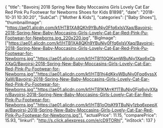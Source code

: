 {
	"title": "Bavoirsj 2018 Spring New Baby Moccasins Girls Lovely Cat Ear Red Pink Pu Footwear for Newborns Shoes for Kids B1898",
	"date": "2018-10-31 10:30:20",
	"SubCat": ["Mother & Kids"],
	"categories": ["Baby Shoes"],
	"thumbnailImage": "https://ae01.alicdn.com/kf/HTB1XA8QKh9YBuNjy0Ffq6xIsVXaq/Bavoirsj-2018-Spring-New-Baby-Moccasins-Girls-Lovely-Cat-Ear-Red-Pink-Pu-Footwear-for-Newborns.jpg_220x220.jpg",
	"BigImage": ["https://ae01.alicdn.com/kf/HTB1XA8QKh9YBuNjy0Ffq6xIsVXaq/Bavoirsj-2018-Spring-New-Baby-Moccasins-Girls-Lovely-Cat-Ear-Red-Pink-Pu-Footwear-for-Newborns.jpg","https://ae01.alicdn.com/kf/HTB110QlKamWBuNjy1Xaq6xCbXXaG/Bavoirsj-2018-Spring-New-Baby-Moccasins-Girls-Lovely-Cat-Ear-Red-Pink-Pu-Footwear-for-Newborns.jpg","https://ae01.alicdn.com/kf/HTB1hj4dKkyWBuNjy0Fpq6yssXXaW/Bavoirsj-2018-Spring-New-Baby-Moccasins-Girls-Lovely-Cat-Ear-Red-Pink-Pu-Footwear-for-Newborns.jpg","https://ae01.alicdn.com/kf/HTB1KMrrKf1TBuNjy0Fjq6yjyXXan/Bavoirsj-2018-Spring-New-Baby-Moccasins-Girls-Lovely-Cat-Ear-Red-Pink-Pu-Footwear-for-Newborns.jpg","https://ae01.alicdn.com/kf/HTB1oOtsKf9TBuNjy1zbq6xpepXaj/Bavoirsj-2018-Spring-New-Baby-Moccasins-Girls-Lovely-Cat-Ear-Red-Pink-Pu-Footwear-for-Newborns.jpg"],
	"actualPrice": 11.15,
	"comparePrice": 15.93,
	"linkurl": "http://s.click.aliexpress.com/e/cD9TORhI",
	"inStock": 137
}

